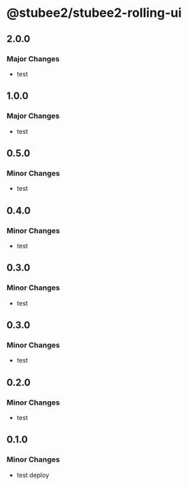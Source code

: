# @stubee2/stubee2-rolling-ui

## 2.0.0

### Major Changes

- test

## 1.0.0

### Major Changes

- test

## 0.5.0

### Minor Changes

- test

## 0.4.0

### Minor Changes

- test

## 0.3.0

### Minor Changes

- test

## 0.3.0

### Minor Changes

- test

## 0.2.0

### Minor Changes

- test

## 0.1.0

### Minor Changes

- test deploy
